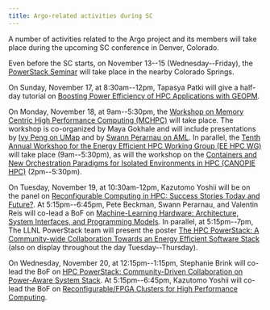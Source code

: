```yaml
---
title: Argo-related activities during SC
---
```


A number of activities related to the Argo project and its members will
take place during the upcoming SC conference in Denver, Colorado.

Even before the SC starts, on November 13--15 (Wednesday--Friday), the
[PowerStack
Seminar](https://powerstack.caps.in.tum.de/powerstack-nov19.html) will take
place in the nearby Colorado Springs.

On Sunday, November 17, at 8:30am--12pm, Tapasya Patki will give a half-day
tutorial on [Boosting Power Efficiency of HPC Applications with
GEOPM](https://sc19.supercomputing.org/presentation/?id=tut166&sess=sess178).

On Monday, November 18, at 9am--5:30pm, the [Workshop on Memory Centric
High Performance Computing
(MCHPC)](https://sc19.supercomputing.org/session/?sess=sess117) will take
place.  The workshop is co-organized by Maya Gokhale and will include
presentations by [Ivy Peng on
UMap](https://sc19.supercomputing.org/presentation/?id=ws_mchpc109&sess=sess117)
and by [Swann Perarnau on
AML](https://sc19.supercomputing.org/presentation/?id=ws_mchpc112&sess=sess117).
In parallel, the [Tenth Annual Workshop for the Energy Efficient HPC
Working Group (EE HPC
WG)](https://sc19.supercomputing.org/session/?sess=sess123) will take place
(9am--5:30pm), as will the workshop on the [Containers and New
Orchestration Paradigms for Isolated Environments in HPC (CANOPIE
HPC)](https://sc19.supercomputing.org/session/?sess=sess136) (2pm--5:30pm).

On Tuesday, November 19, at 10:30am-12pm, Kazutomo Yoshii will be on the
panel on [Reconfigurable Computing in HPC: Success Stories Today and
Future?](https://sc19.supercomputing.org/presentation/?id=pan118&sess=sess233).
At 5:15pm--6:45pm, Pete Beckman, Swann Perarnau, and Valentin Reis will
co-lead a BoF on [Machine-Learning Hardware: Architecture, System
Interfaces, and Programming
Models](https://sc19.supercomputing.org/session/?sess=sess301).  In
parallel, at 5:15pm--7pm, The LLNL PowerStack team will present the poster
[The HPC PowerStack: A Community-wide Collaboration Towards an Energy
Efficient Software
Stack](https://sc19.supercomputing.org/presentation/?id=rpost214&sess=sess348)
(also on display throughout the day Tuesday--Thursday).

On Wednesday, November 20, at 12:15pm--1:15pm, Stephanie Brink will co-lead
the BoF on [HPC PowerStack: Community-Driven Collaboration on Power-Aware
System Stack](https://sc19.supercomputing.org/session/?sess=sess340).  At
5:15pm--6:45pm, Kazutomo Yoshii will co-lead the BoF on
[Reconfigurable/FPGA Clusters for High Performance
Computing](https://sc19.supercomputing.org/session/?sess=sess313).
